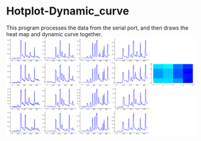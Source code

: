 # Hotplot-Dynamic_curve
This program processes the data from the serial port, and then draws the heat map and dynamic curve together.
![image](https://github.com/zhongliang2021/Hotplot-Dynamic_curve/blob/main/Demo_Image/Snipaste_2022-12-07_10-17-47.png)

